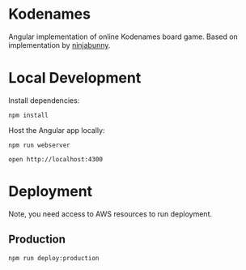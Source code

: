 # Kodenames

Angular implementation of online Kodenames board game.  Based on implementation by [ninjabunny](https://github.com/ninjabunny/KodeNames).

# Local Development

Install dependencies:

```
npm install
```

Host the Angular app locally:

```
npm run webserver
```

```
open http://localhost:4300
```

# Deployment

Note, you need access to AWS resources to run deployment.

## Production
```
npm run deploy:production
```
